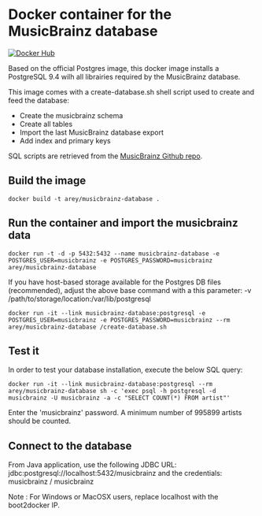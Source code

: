 # Docker container for the MusicBrainz database

[![Docker Hub](https://img.shields.io/badge/docker-ready-blue.svg)](https://registry.hub.docker.com/u/arey/musicbrainz-database/) 

Based on the official Postgres image, this docker image installs a PostgreSQL 9.4 wilh all librairies required by the MusicBrainz database.

This image comes with a create-database.sh shell script used to create and feed the database:

* Create the musicbrainz schema
* Create all tables
* Import the last MusicBrainz database export
* Add index and primary keys


SQL scripts are retrieved from the [MusicBrainz Github repo](https://github.com/metabrainz/musicbrainz-server/master/admin/sql).

## Build the image

```
docker build -t arey/musicbrainz-database .
```

## Run the container and import the musicbrainz data

```
docker run -t -d -p 5432:5432 --name musicbrainz-database -e POSTGRES_USER=musicbrainz -e POSTGRES_PASSWORD=musicbrainz arey/musicbrainz-database
```

If you have host-based storage available for the Postgres DB files (recommended), adjust the above base command with a this parameter:
-v /path/to/storage/location:/var/lib/postgresql

```
docker run -it --link musicbrainz-database:postgresql -e POSTGRES_USER=musicbrainz -e POSTGRES_PASSWORD=musicbrainz --rm arey/musicbrainz-database /create-database.sh
```

## Test it

In order to test your database installation, execute the below SQL query:
```
docker run -it --link musicbrainz-database:postgresql --rm arey/musicbrainz-database sh -c 'exec psql -h postgresql -d musicbrainz -U musicbrainz -a -c "SELECT COUNT(*) FROM artist"'
```
Enter the 'musicbrainz' password. A minimum number of 995899 artists should be counted.

##  Connect to the database

From Java application, use the following JDBC URL: jdbc:postgresql://localhost:5432/musicbrainz and the credentials: musicbrainz / musicbrainz

Note : For Windows or MacOSX users, replace localhost with the boot2docker IP.

